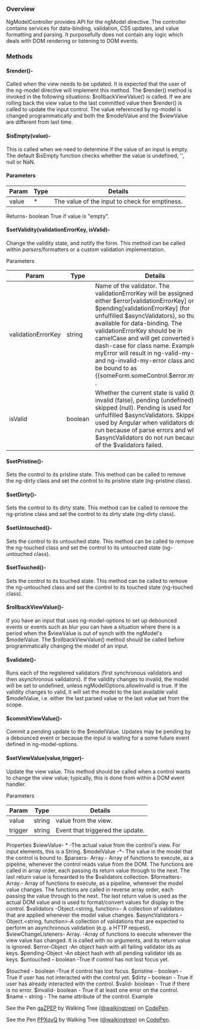 ### Overview

NgModelController provides API for the ngModel directive. 
The controller contains services for data-binding, validation, CSS updates, and value formatting and parsing. 
It purposefully does not contain any logic which deals with DOM rendering or listening to DOM events.

### Methods
#### $render()-
Called when the view needs to be updated. It is expected that the user of the ng-model directive will implement this method.
The $render() method is invoked in the following situations:
$rollbackViewValue() is called. If we are rolling back the view value to the last committed value then $render() is called to update the input control.
The value referenced by ng-model is changed programmatically and both the $modelValue and the $viewValue are different from last time.

#### $isEmpty(value)-
This is called when we need to determine if the value of an input is empty.
The default $isEmpty function checks whether the value is undefined, '', null or NaN.
#### Parameters
|Param|	Type|	Details|
|----|----|----|
|value|	*	|The value of the input to check for emptiness.|

Returns-
boolean	True if value is "empty".

#### $setValidity(validationErrorKey, isValid)-
Change the validity state, and notify the form.
This method can be called within $parsers/$formatters or a custom validation implementation.

Parameters

|Param	|Type|	Details|
|----|----|----|
|validationErrorKey	|string	|Name of the validator. The validationErrorKey will be assigned to either $error[validationErrorKey] or $pending[validationErrorKey] (for unfulfilled $asyncValidators), so that it is available for data-binding. The validationErrorKey should be in camelCase and will get converted into dash-case for class name. Example: myError will result in ng-valid-my-error and ng-invalid-my-error class and can be bound to as {{someForm.someControl.$error.myError}} .|
|isValid|	boolean|	Whether the current state is valid (true), invalid (false), pending (undefined), or skipped (null). Pending is used for unfulfilled $asyncValidators. Skipped is used by Angular when validators do not run because of parse errors and when $asyncValidators do not run because any of the $validators failed.|



#### $setPristine()-

Sets the control to its pristine state.
This method can be called to remove the ng-dirty class and set the control to its pristine state (ng-pristine class). 

#### $setDirty()-
Sets the control to its dirty state.
This method can be called to remove the ng-pristine class and set the control to its dirty state (ng-dirty class).

#### $setUntouched()-

Sets the control to its untouched state.
This method can be called to remove the ng-touched class and set the control to its untouched state (ng-untouched class).

#### $setTouched()-

Sets the control to its touched state.
This method can be called to remove the ng-untouched class and set the control to its touched state (ng-touched class).

#### $rollbackViewValue()-

If you have an input that uses ng-model-options to set up debounced events or events such as blur you can have a situation where there is a period when the $viewValue is out of synch with the ngModel's $modelValue.
The $rollbackViewValue() method should be called before programmatically changing the model of an input.

#### $validate()-
Runs each of the registered validators (first synchronous validators and then asynchronous validators).
If the validity changes to invalid, the model will be set to undefined, unless ngModelOptions.allowInvalid is true.
If the validity changes to valid, it will set the model to the last available valid $modelValue, i.e. either the last parsed value or the last value set from the scope.

#### $commitViewValue()-
Commit a pending update to the $modelValue.
Updates may be pending by a debounced event or because the input is waiting for a some future event defined in ng-model-options. 

#### $setViewValue(value,trigger)-

Update the view value.
This method should be called when a control wants to change the view value; typically, this is done from within a DOM event handler. 

Parameters

|Param	|Type|	Details|
|----|----|----|
|value|	string|	value from the view.|
|trigger|	string|		Event that triggered the update.|





Properties
$viewValue- * -The actual value from the control's view. For input elements, this is a String. 
$modelValue -*- The value in the model that the control is bound to.
$parsers- Array.<Function>- Array of functions to execute, as a pipeline, whenever the control reads value from the DOM.
The functions are called in array order, each passing its return value through to the next. 
The last return value is forwarded to the $validators collection.
$formatters- Array.<Function>- Array of functions to execute, as a pipeline, whenever the model value changes. 
The functions are called in reverse array order, each passing the value through to the next. 
The last return value is used as the actual DOM value and is used to format/convert values for display in the control.
$validators -Object.<string, function>- A collection of validators that are applied whenever the model value changes.
$asyncValidators -Object.<string, function>-A collection of validations that are expected to perform an asynchronous validation (e.g. a HTTP request). 
$viewChangeListeners- Array.<Function>	-Array of functions to execute whenever the view value has changed. It is called with no arguments, and its return value is ignored.
$error-Object -An object hash with all failing validator ids as keys.
$pending-Object -An object hash with all pending validator ids as keys.
$untouched – boolean -True if control has not lost focus yet.

$touched - boolean -True if control has lost focus.
$pristine - boolean - True if user has not interacted with the control yet.
$dirty – boolean - True if user has already interacted with the control.
$valid- boolean - True if there is no error.
$invalid- boolean - True if at least one error on the control.
$name – string - The name attribute of the control.
Example
<p data-height="268" data-theme-id="0" data-slug-hash="gaZPEP" data-default-tab="result" data-user="walkingtree" class='codepen'>See the Pen <a href='http://codepen.io/walkingtree/pen/gaZPEP/'>gaZPEP</a> by Walking Tree (<a href='http://codepen.io/walkingtree'>@walkingtree</a>) on <a href='http://codepen.io'>CodePen</a>.</p>
<script async src="//assets.codepen.io/assets/embed/ei.js"></script>





<p data-height="268" data-theme-id="0" data-slug-hash="PPXqvQ" data-default-tab="result" data-user="walkingtree" class='codepen'>See the Pen <a href='http://codepen.io/walkingtree/pen/PPXqvQ/'>PPXqvQ</a> by Walking Tree (<a href='http://codepen.io/walkingtree'>@walkingtree</a>) on <a href='http://codepen.io'>CodePen</a>.</p>
<script async src="//assets.codepen.io/assets/embed/ei.js"></script>
